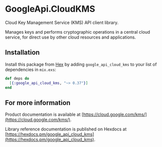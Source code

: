 # GoogleApi.CloudKMS

Cloud Key Management Service (KMS) API client library.

Manages keys and performs cryptographic operations in a central cloud service, for direct use by other cloud resources and applications. 

## Installation

Install this package from [Hex](https://hex.pm) by adding
`google_api_cloud_kms` to your list of dependencies in `mix.exs`:

```elixir
def deps do
  [{:google_api_cloud_kms, "~> 0.37"}]
end
```

## For more information

Product documentation is available at [https://cloud.google.com/kms/](https://cloud.google.com/kms/).

Library reference documentation is published on Hexdocs at
[https://hexdocs.pm/google_api_cloud_kms](https://hexdocs.pm/google_api_cloud_kms).
